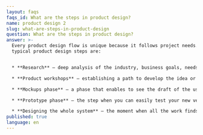 ```yaml
---
layout: faqs
faqs_id: What are the steps in product design?
name: product design 2
slug: what-are-steps-in-product-design
question: What are the steps in product design?
answer: >-
  Every product design flow is unique because it follows project needs. The
  typical product design steps are:


  * **Research** – deep analysis of the industry, business goals, needs of clients, and end-users (sometimes these groups are different).

  * **Product workshops** – establishing a path to develop the idea or product that will lead them to reach their business goals and meet their users’ needs.

  * **Mockups phase** – a phase that enables to see the draft of the user interface.

  * **Prototype phase** – the step when you can easily test your new version of the user flow. It shows the direction for the development phase.

  * **Designing the whole system** – the moment when all the work finds its results in the final design that can be implemented by developers.
published: true
language: en
---
```

